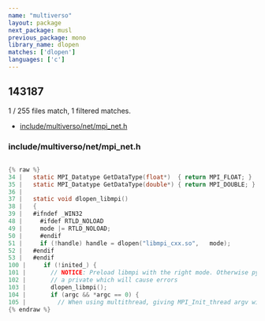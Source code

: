 ```yaml
---
name: "multiverso"
layout: package
next_package: musl
previous_package: mono
library_name: dlopen
matches: ['dlopen']
languages: ['c']
---
```

## 143187
1 / 255 files match, 1 filtered matches.

 - [include/multiverso/net/mpi_net.h](#includemultiversonetmpi_neth)

### include/multiverso/net/mpi_net.h

```c

{% raw %}
34 |   static MPI_Datatype GetDataType(float*)  { return MPI_FLOAT; }
35 |   static MPI_Datatype GetDataType(double*) { return MPI_DOUBLE; }
36 | 
37 |   static void dlopen_libmpi()
38 |   {
39 |   #ifndef _WIN32
48 |     #ifdef RTLD_NOLOAD
49 |     mode |= RTLD_NOLOAD;
50 |     #endif
51 |     if (!handle) handle = dlopen("libmpi_cxx.so",   mode);
52 |   #endif
53 |   #endif
100 |     if (!inited_) {
101 |       // NOTICE: Preload libmpi with the right mode. Otherwise python will load it in 
102 |       // a private which will cause errors
103 |       dlopen_libmpi();
104 |       if (argc && *argc == 0) {
105 |         // When using multithread, giving MPI_Init_thread argv with zero length will cause errors.
{% endraw %}

```